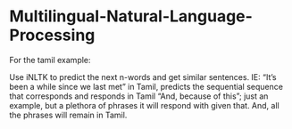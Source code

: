 # Multilingual-Natural-Language-Processing

For the tamil example:

Use iNLTK to predict the next n-words and get similar sentences. IE: “It’s been a while since we last met” in Tamil, predicts the sequential sequence that corresponds and responds in Tamil “And, because of this”; just an example, but a plethora of phrases it will respond with given that. And, all the phrases will remain in Tamil. 
